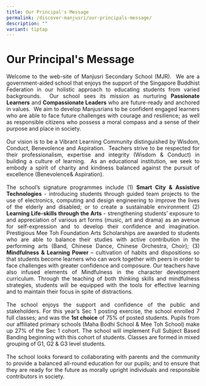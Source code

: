 ```yaml
---
title: Our Principal's Message
permalink: /discover-manjusri/our-principals-message/
description: ""
variant: tiptap
---
```

# **Our Principal's Message**

<p style="text-align: justify;">Welcome to the web-site of Manjusri Secondary School (MJR).&nbsp; We are a government-aided school that enjoys the support of the Singapore Buddhist Federation in our holistic approach to educating students from varied backgrounds.&nbsp; Our school sees its mission as nurturing <b>Passionate Learners</b> and <b>Compassionate Leaders</b> who are future-ready and anchored in values.&nbsp; We aim to develop Manjusrians to be confident engaged learners who are able to face future challenges with courage and resilience; as well as responsible citizens who possess a moral compass and a sense of their purpose and place in society.&nbsp;<br><br>
Our vision is to be a Vibrant Learning Community distinguished by Wisdom, Conduct, Benevolence and Aspiration.&nbsp; Teachers strive to be respected for their professionalism, expertise and integrity (Wisdom &amp; Conduct) in building a culture of learning.&nbsp; As an educational institution, we seek to embody a spirit of charity and kindness balanced against the pursuit of excellence (Benevolence&amp; Aspiration).&nbsp;&nbsp;
<br><br>
The school’s signature programmes include (1) <b>Smart City &amp; Assistive Technologies</b> - introducing students through guided team projects to the use of electronics, computing and design engineering to improve the lives of the elderly and disabled; or to create a sustainable environment (2) <b>Learning Life-skills through the Arts</b> - strengthening students’ exposure to and appreciation of various art forms (music, art and drama) as an avenue for self-expression and to develop their confidence and imagination. Prestigious Mee Toh Foundation Arts Scholarships are awarded to students who are able to balance their studies with active contribution in the performing arts (Band, Chinese Dance, Chinese Orchestra, Choir); (3) <b>Mindfulness &amp; Learning Power</b> – cultivation of habits and dispositions so that students become learners who can work together with peers in order to face challenges with greater confidence and composure.  Our teachers have also infused elements of Mindfulness in the character development curriculum. Through the teaching of both thinking skills and mindfulness strategies, students will be equipped with the tools for effective learning and to maintain their focus in spite of distractions.<br><br>
The school enjoys the support and confidence of the public and stakeholders.  For this year’s Sec 1 posting exercise, the school enrolled 7 full classes; and was the <b>1st choice</b> of 75% of posted students.  Pupils from our affiliated primary schools (Maha Bodhi School &amp; Mee Toh School) make up 27% of the Sec 1 cohort.  The school will implement Full Subject Based Banding beginning with this cohort of students.  Classes are formed in mixed grouping of G1, G2 &amp; G3 level students. <br><br>
The school looks forward to collaborating with parents and the community to provide a balanced all-round education for our pupils; and to ensure that they are ready for the future as morally upright individuals and responsible contributors in society.</p>